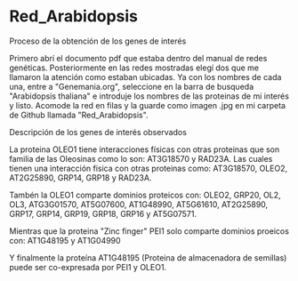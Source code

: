 # Red_Arabidopsis 
Proceso de la obtención de los genes de interés

Primero abrí el documento pdf que estaba dentro del manual de redes genéticas.
Posteriormente en las redes mostradas elegí dos que me llamaron la atención como estaban ubicadas.
Ya con los nombres de cada una, entre a "Genemania.org", seleccione en la barra de busqueda "Arabidopsis thaliana" e introduje los nombres de las proteinas de mi interés y listo.
Acomode la red en filas y la guarde como imagen .jpg en mi carpeta de Github llamada "Red_Arabidopsis".

Descripción de los genes de interés observados

La proteina OLEO1 tiene interacciones físicas con otras proteinas que son familia de las Oleosinas como lo son:
AT3G18570 y RAD23A. Las cuales tienen una interacción fisica con otras proteinas como:
AT3G18570, OLEO2, AT2G25890, GRP14, GRP18 y RAD23A.

Tambén la OLEO1 comparte dominios proteicos con: 
OLEO2, GRP20, OL2, OL3, ATG3G01570, AT5G07600, AT1G48990, AT5G61610, AT2G25890, GRP17, GRP14, GRP19, GRP18, GRP16 y AT5G07571.

Mientras que la proteina "Zinc finger" PEI1 solo comparte dominios proeicos con:
AT1G48195 y AT1G04990

Y finalmente la proteína AT1G48195 (Proteina de almacenadora de semillas) puede ser co-expresada por PEI1 y OLEO1.

